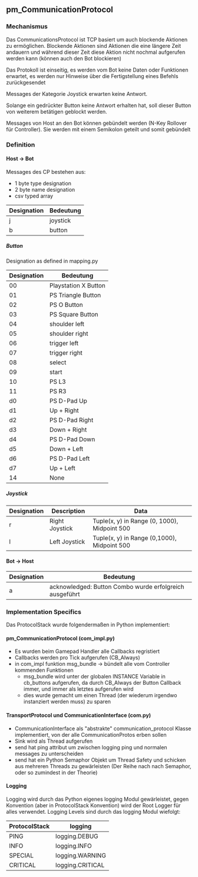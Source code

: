 ## pm_CommunicationProtocol

### Mechanismus
Das CommunicationsProtocol ist TCP basiert um auch blockende Aktionen zu ermöglichen. Blockende Aktionen sind Aktionen die eine längere Zeit andauern und während dieser Zeit diese Aktion nicht nochmal aufgerufen werden kann (können auch den Bot blockieren)

Das Protokoll ist einseitig, es werden vom Bot keine Daten oder Funktionen erwartet, es werden nur Hinweise über die Fertigstellung eines Befehls zurückgesendet

Messages der Kategorie Joystick erwarten keine Antwort.

Solange ein gedrückter Button keine Antwort erhalten hat, soll dieser Button von weiterem betätigen geblockt werden.

Messages von Host an den Bot können gebündelt werden (N-Key Rollover für Controller). Sie werden mit einem Semikolon geteilt und somit gebündelt

### Definition

#### Host -> Bot
Messages des CP bestehen aus:
- 1 byte type designation
- 2 byte name designation
- csv typed array

| Designation | Bedeutung |
| ----------- | --------- |
| j           | joystick  |
| b           | button    |

##### Button
Designation as defined in mapping.py

| Designation | Bedeutung            |
| ----------- | -------------------- |
| 00          | Playstation X Button |
| 01          | PS Triangle Button   |
| 02          | PS O Button          |
| 03          | PS Square Button     |
| 04          | shoulder left        |
| 05          | shoulder right       |
| 06          | trigger left         |
| 07          | trigger right        |
| 08          | select               |
| 09          | start                |
| 10          | PS L3                |
| 11          | PS R3                |
| d0          | PS D-Pad Up          |
| d1          | Up + Right           |
| d2          | PS D-Pad Right       |
| d3          | Down + Right         |
| d4          | PS D-Pad Down        |
| d5          | Down + Left          |
| d6          | PS D-Pad Left        |
| d7          | Up + Left            |
| 14          | None                 |
##### Joystick
| Designation | Description    | Data                                         |
| ----------- | -------------- | -------------------------------------------- |
| r           | Right Joystick | Tuple(x, y) in Range (0, 1000), Midpoint 500 |
| l           | Left Joystick  | Tuple(x, y) in Range (0,1000), Midpoint 500  |

#### Bot -> Host
|Designation|Bedeutung|
|-|-|
|a<buttoncombo>|acknowledged: Button Combo wurde erfolgreich ausgeführt|

### Implementation Specifics
Das ProtocolStack wurde folgendermaßen in Python implementiert:

#### pm_CommunicationProtocol (com_impl.py)
- Es wurden beim Gamepad Handler alle Callbacks regristiert
- Callbacks werden pro Tick aufgerufen (CB_Always)
- in com_impl funktion msg_bundle -> bündelt alle vom Controller kommenden Funktionen
    - msg_bundle wird unter der globalen INSTANCE Variable in cb_buttons aufgerufen, da durch CB_Always der Button Callback immer, und immer als letztes aufgerufen wird
    - dies wurde gemacht um einen Thread (der wiederum irgendwo instanziert werden muss) zu sparen

#### TransportProtocol und CommunicationInterface (com.py)
- CommunicationInterface als "abstrakte" communication_protocol Klasse implementiert, von der alle CommunicationProtos erben sollen
- Sink wird als Thread aufgerufen
- send hat ping attribut um zwischen logging ping und normalen messages zu unterscheiden
- send hat ein Python Semaphor Objekt um Thread Safety und schicken aus mehreren Threads zu gewärleisten (Der Reihe nach nach Semaphor, oder so zumindest in der Theorie)

#### Logging
Logging wird durch das Python eigenes logging Modul gewärleistet, gegen Konvention (aber in ProtocolStack Konvention) wird der Root Logger für alles verwendet.
Logging Levels sind durch das logging Modul wiefolgt:

|ProtocolStack|logging|
|-|-|
|PING|logging.DEBUG|
|INFO|logging.INFO|
|SPECIAL|logging.WARNING|
|CRITICAL|logging.CRITICAL|